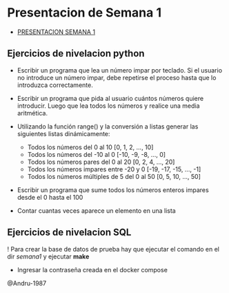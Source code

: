 # Presentacion de Semana 1
- [PRESENTACION SEMANA 1](https://docs.google.com/presentation/d/e/2PACX-1vQ7JARGDMCqXjWKVzAV7q6qv8Ofduki4csklvaQ51tbH7btkXdVEh-djuWCd1okWw/pub?start=false&loop=false&delayms=3000)


## Ejercicios de nivelacion python
- Escribir un programa que lea un número impar por teclado. Si el usuario no introduce un número impar, debe repetirse el proceso hasta que lo introduzca correctamente.

- Escribir un programa que pida al usuario cuántos números quiere introducir. Luego que lea todos los números y realice una media aritmética.

- Utilizando la función range() y la conversión a listas generar las siguientes listas dinámicamente:
    * Todos los números del 0 al 10 [0, 1, 2, ..., 10]
    * Todos los números del -10 al 0 [-10, -9, -8, ..., 0]
    * Todos los números pares del 0 al 20 [0, 2, 4, ..., 20]
    * Todos los números impares entre -20 y 0 [-19, -17, -15, ..., -1]
    * Todos los números múltiples de 5 del 0 al 50 [0, 5, 10, ..., 50]

- Escribir un programa que sume todos los números enteros impares desde el 0 hasta el 100

- Contar cuantas veces aparece un elemento en una lista

## Ejercicios de nivelacion SQL
! Para crear la base de datos de prueba hay que ejecutar el comando en el dir _semana1_ y ejecutar **make**
* Ingresar la contraseña creada en el docker compose


@Andru-1987